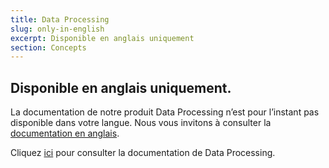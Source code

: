 ```yaml
---
title: Data Processing
slug: only-in-english
excerpt: Disponible en anglais uniquement
section: Concepts
---
```


## Disponible en anglais uniquement.

La documentation de notre produit Data Processing n’est pour l’instant pas disponible dans votre langue. Nous vous invitons à consulter la [documentation en anglais](https://docs.ovh.com/gb/en/data-processing).

Cliquez [ici](https://docs.ovh.com/gb/en/data-processing) pour consulter la documentation de Data Processing.
